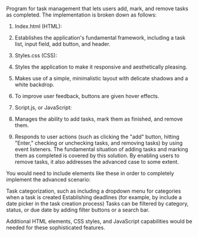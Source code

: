 Program for task management that lets users add, mark, and remove tasks as completed. The implementation is broken down as follows:

1. Index.html (HTML):

1. Establishes the application's fundamental framework, including a task list, input field, add button, and header.



2. Styles.css (CSS):

1. Styles the application to make it responsive and aesthetically pleasing.
2. Makes use of a simple, minimalistic layout with delicate shadows and a white backdrop.
3. To improve user feedback, buttons are given hover effects.


3. Script.js, or JavaScript:

1. Manages the ability to add tasks, mark them as finished, and remove them.
2. Responds to user actions (such as clicking the "add" button, hitting "Enter," checking or unchecking tasks, and removing tasks) by using event listeners.
   The fundamental situation of adding tasks and marking them as completed is covered by this solution. By enabling users to remove tasks, it also addresses the advanced case to some extent.

You would need to include elements like these in order to completely implement the advanced scenario:

Task categorization, such as including a dropdown menu for categories when a task is created
Establishing deadlines (for example, by include a date picker in the task creation process)
Tasks can be filtered by category, status, or due date by adding filter buttons or a search bar.


Additional HTML elements, CSS styles, and JavaScript capabilities would be needed for these sophisticated features.








